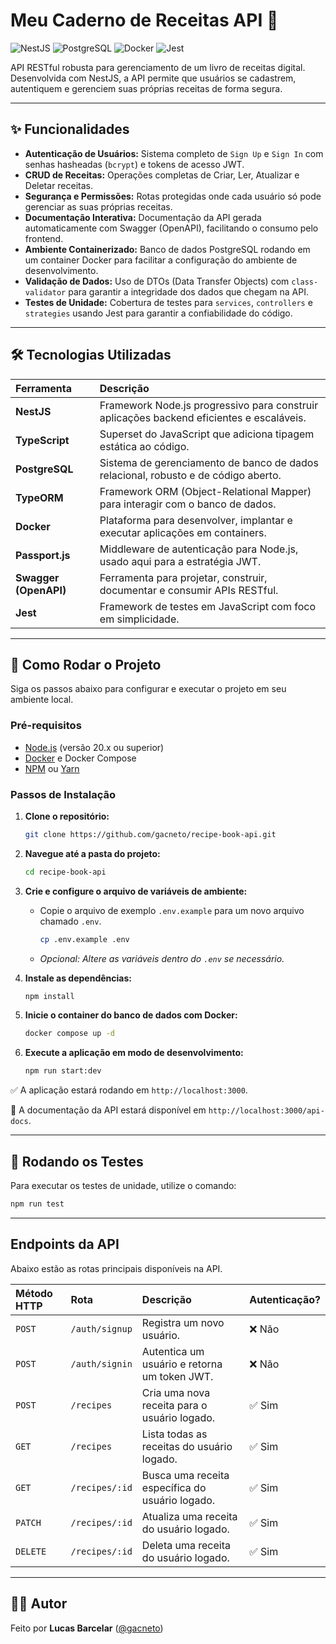 # Meu Caderno de Receitas API 🍳

![NestJS](https://img.shields.io/badge/NestJS-v10.x-red?style=for-the-badge&logo=nestjs)
![PostgreSQL](https://img.shields.io/badge/PostgreSQL-v14-blue?style=for-the-badge&logo=postgresql)
![Docker](https://img.shields.io/badge/Docker-Ready-blue?style=for-the-badge&logo=docker)
![Jest](https://img.shields.io/badge/Tests-Passing-brightgreen?style=for-the-badge&logo=jest)

API RESTful robusta para gerenciamento de um livro de receitas digital. Desenvolvida com NestJS, a API permite que usuários se cadastrem, autentiquem e gerenciem suas próprias receitas de forma segura.

---

## ✨ Funcionalidades

* **Autenticação de Usuários:** Sistema completo de `Sign Up` e `Sign In` com senhas hasheadas (`bcrypt`) e tokens de acesso JWT.
* **CRUD de Receitas:** Operações completas de Criar, Ler, Atualizar e Deletar receitas.
* **Segurança e Permissões:** Rotas protegidas onde cada usuário só pode gerenciar as suas próprias receitas.
* **Documentação Interativa:** Documentação da API gerada automaticamente com Swagger (OpenAPI), facilitando o consumo pelo frontend.
* **Ambiente Containerizado:** Banco de dados PostgreSQL rodando em um container Docker para facilitar a configuração do ambiente de desenvolvimento.
* **Validação de Dados:** Uso de DTOs (Data Transfer Objects) com `class-validator` para garantir a integridade dos dados que chegam na API.
* **Testes de Unidade:** Cobertura de testes para `services`, `controllers` e `strategies` usando Jest para garantir a confiabilidade do código.

---

## 🛠️ Tecnologias Utilizadas

| Ferramenta | Descrição |
| :--- | :--- |
| **NestJS** | Framework Node.js progressivo para construir aplicações backend eficientes e escaláveis. |
| **TypeScript** | Superset do JavaScript que adiciona tipagem estática ao código. |
| **PostgreSQL** | Sistema de gerenciamento de banco de dados relacional, robusto e de código aberto. |
| **TypeORM** | Framework ORM (Object-Relational Mapper) para interagir com o banco de dados. |
| **Docker** | Plataforma para desenvolver, implantar e executar aplicações em containers. |
| **Passport.js** | Middleware de autenticação para Node.js, usado aqui para a estratégia JWT. |
| **Swagger (OpenAPI)** | Ferramenta para projetar, construir, documentar e consumir APIs RESTful. |
| **Jest** | Framework de testes em JavaScript com foco em simplicidade. |

---

## 🚀 Como Rodar o Projeto

Siga os passos abaixo para configurar e executar o projeto em seu ambiente local.

### Pré-requisitos

* [Node.js](https://nodejs.org/) (versão 20.x ou superior)
* [Docker](https://www.docker.com/get-started) e Docker Compose
* [NPM](https://www.npmjs.com/) ou [Yarn](https://yarnpkg.com/)

### Passos de Instalação

1.  **Clone o repositório:**
    ```bash
    git clone https://github.com/gacneto/recipe-book-api.git
    ```

2.  **Navegue até a pasta do projeto:**
    ```bash
    cd recipe-book-api
    ```

3.  **Crie e configure o arquivo de variáveis de ambiente:**
    * Copie o arquivo de exemplo `.env.example` para um novo arquivo chamado `.env`.
        ```bash
        cp .env.example .env
        ```
    * *Opcional: Altere as variáveis dentro do `.env` se necessário.*

4.  **Instale as dependências:**
    ```bash
    npm install
    ```

5.  **Inicie o container do banco de dados com Docker:**
    ```bash
    docker compose up -d
    ```

6.  **Execute a aplicação em modo de desenvolvimento:**
    ```bash
    npm run start:dev
    ```

✅ A aplicação estará rodando em `http://localhost:3000`.

📖 A documentação da API estará disponível em `http://localhost:3000/api-docs`.

---

## 🧪 Rodando os Testes

Para executar os testes de unidade, utilize o comando:

```bash
npm run test
```

---

## Endpoints da API

Abaixo estão as rotas principais disponíveis na API.

| Método HTTP | Rota | Descrição | Autenticação? |
| :--- | :--- | :--- | :--- |
| `POST` | `/auth/signup` | Registra um novo usuário. | ❌ Não |
| `POST` | `/auth/signin` | Autentica um usuário e retorna um token JWT. | ❌ Não |
| `POST` | `/recipes` | Cria uma nova receita para o usuário logado. | ✅ Sim |
| `GET` | `/recipes` | Lista todas as receitas do usuário logado. | ✅ Sim |
| `GET` | `/recipes/:id` | Busca uma receita específica do usuário logado. | ✅ Sim |
| `PATCH` | `/recipes/:id` | Atualiza uma receita do usuário logado. | ✅ Sim |
| `DELETE` | `/recipes/:id` | Deleta uma receita do usuário logado. | ✅ Sim |

---

## 👨‍💻 Autor

Feito por **Lucas Barcelar** ([@gacneto](https://github.com/gacneto))